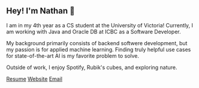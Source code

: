 ## Hey! I'm Nathan 👋

I am in my 4th year as a CS student at the University of Victoria!
Currently, I am working with Java and Oracle DB at ICBC as a Software Developer.

My background primarily consists of backend softwere development, but my passion is for applied machine learning.
Finding truly helpful use cases for state-of-the-art AI is my favorite problem to solve.

Outside of work, I enjoy Spotify, Rubik's cubes, and exploring nature.

[Resume](https://github.com/NathanPannell/NathanPannell/blob/main/Resume.pdf)
[Website](https://nathanpannell.com)
[Email](mailto:contact@nathanpannell.com)
